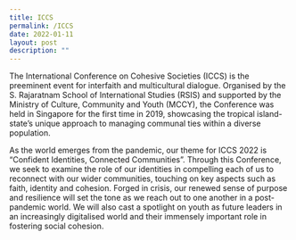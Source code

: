 ```yaml
---
title: ICCS
permalink: /ICCS
date: 2022-01-11
layout: post
description: ""
---
```

The International Conference on Cohesive Societies (ICCS) is the preeminent event for interfaith and multicultural dialogue. Organised by the S. Rajaratnam School of International Studies (RSIS) and supported by the Ministry of Culture, Community and Youth (MCCY), the Conference was held in Singapore for the first time in 2019, showcasing the tropical island-state’s unique approach to managing communal ties within a diverse population.

As the world emerges from the pandemic, our theme for ICCS 2022 is “Confident Identities, Connected Communities”. Through this Conference, we seek to examine the role of our identities in compelling each of us to reconnect with our wider communities, touching on key aspects such as faith, identity and cohesion. Forged in crisis, our renewed sense of purpose and resilience will set the tone as we reach out to one another in a post-pandemic world. We will also cast a spotlight on youth as future leaders in an increasingly digitalised world and their immensely important role in fostering social cohesion.